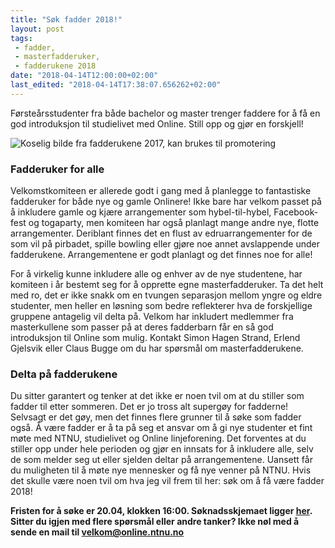 ```yaml
---
title: "Søk fadder 2018!"
layout: post
tags: 
 - fadder,
 - masterfadderuker,
 - fadderukene 2018
date: "2018-04-14T12:00:00+02:00"
last_edited: "2018-04-14T17:38:07.656262+02:00"
---
```

Førsteårsstudenter fra både bachelor og master trenger faddere for å få en god introduksjon til studielivet med Online. Still opp og gjør en forskjell!

![Koselig bilde fra fadderukene 2017, kan brukes til promotering](https://online.ntnu.no/media/images/responsive/34a15dcf-66da-4ff5-9405-8e154a5bfe03.jpeg)

### Fadderuker for alle

Velkomstkomiteen er allerede godt i gang med å planlegge to fantastiske fadderuker for både nye og gamle Onlinere! Ikke bare har velkom passet på å inkludere gamle og kjære arrangementer som hybel-til-hybel, Facebook-fest og togaparty, men komiteen har også planlagt mange andre nye, flotte arrangementer. Deriblant finnes det en flust av edruarrangementer for de som vil på pirbadet, spille bowling eller gjøre noe annet avslappende under fadderukene. Arrangementene er godt planlagt og det finnes noe for alle!

For å virkelig kunne inkludere alle og enhver av de nye studentene, har komiteen i år bestemt seg for å opprette egne masterfadderuker. Ta det helt med ro, det er ikke snakk om en tvungen separasjon mellom yngre og eldre studenter, men heller en løsning som bedre reflekterer hva de forskjellige gruppene antagelig vil delta på. Velkom har inkludert medlemmer fra masterkullene som passer på at deres fadderbarn får en så god introduksjon til Online som mulig. Kontakt Simon Hagen Strand, Erlend Gjelsvik eller Claus Bugge om du har spørsmål om masterfadderukene.

### Delta på fadderukene

Du sitter garantert og tenker at det ikke er noen tvil om at du stiller som fadder til etter sommeren. Det er jo tross alt supergøy for fadderne! Selvsagt er det gøy, men det finnes flere grunner til å søke som fadder også. Å være fadder er å ta på seg et ansvar om å gi nye studenter et fint møte med NTNU, studielivet og Online linjeforening. Det forventes at du stiller opp under hele perioden og gjør en innsats for å inkludere alle, selv de som melder seg ut eller sjelden deltar på arrangementene. Uansett får du muligheten til å møte nye mennesker og få nye venner på NTNU. Hvis det skulle være noen tvil om hva jeg vil frem til her: søk om å få være fadder 2018!

**Fristen for å søke er 20.04, klokken 16:00. Søknadsskjemaet ligger [her](https://docs.google.com/forms/d/e/1FAIpQLScZJGsrMX6XPfz5aaz7vA49EZI9yM1YUErBwsB6XgDN0NqLFQ/viewform). Sitter du igjen med flere spørsmål eller andre tanker? Ikke nøl med å sende en mail til velkom@online.ntnu.no**
